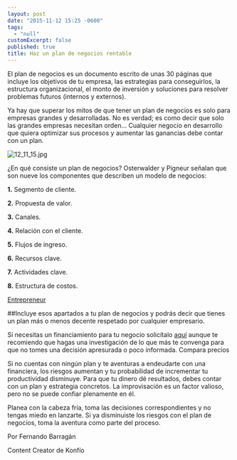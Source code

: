 ```yaml
---
layout: post
date: "2015-11-12 15:25 -0600"
tags: 
  - "null"
customExcerpt: false
published: true
title: Haz un plan de negocios rentable
---
```




El plan de negocios es un documento escrito de unas 30 páginas que incluye los objetivos de tu empresa, las estrategias para conseguirlos, la estructura organizacional, el monto de inversión y soluciones para resolver problemas futuros (internos y externos). 

Ya hay que superar los mitos de que tener un plan de negocios es solo para empresas grandes y desarrolladas. No es verdad; es como decir que solo las grandes empresas necesitan orden… Cualquier negocio en desarrollo que quiera optimizar sus procesos y aumentar las ganancias debe contar con un plan.

![12_11_15.jpg]({{site.baseurl}}/img/12_11_15.jpg)
	
¿En qué consiste un plan de negocios?
Osterwalder y Pigneur señalan que son nueve los componentes que describen un modelo de negocios: 

**1.** Segmento de cliente.

**2.** Propuesta de valor.

**3.** Canales.

**4.** Relación con el cliente.

**5.** Flujos de ingreso.

**6.** Recursos clave.

**7.** Actividades clave.

**8.** Estructura de costos. 

[Entrepreneur](http://www.soyentrepreneur.com/27358-guia-para-hacer-tu-plan-de-negocios.html)

##Incluye esos apartados a tu plan de negocios y podrás decir que tienes un plan más o menos decente respetado por cualquier empresario. 

Si necesitas un financiamiento para tu negocio solicítalo [aquí](https://konfio.mx/inicio/ingresa) aunque te recomiendo que hagas una investigación de lo que más te convenga para que no tomes una decisión apresurada o poco informada. Compara precios 

Si no cuentas con ningún plan y te aventuras a endeudarte con una financiera, los riesgos aumentan y tu probabilidad de incrementar tu productividad disminuye. Para que tu dinero dé resultados, debes contar con un plan y estrategia concretos. La improvisación es un factor valioso, pero no se puede confiar plenamente en él.

Planea con la cabeza fría, toma las decisiones correspondientes y no tengas miedo en lanzarte. Si ya disminuiste los riesgos con el plan de negocios, toma la aventura como parte del proceso.

Por Fernando Barragán

Content Creator de Konfío
